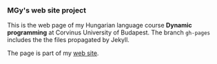 ### MGy's web site project

This is the web page of my Hungarian language course **Dynamic programming** at Corvinus University of Budapest.
The branch ``gh-pages`` includes the the files propagated by Jekyll. 

The page is part of my [web site](https://magyarkuti.github.io).
